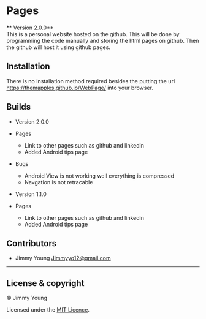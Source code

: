 # Pages

** Version 2.0.0**<br />
This is a personal website hosted on the github.
This will be done by programming the code manually and storing the html pages on github.
Then the github will host it using github pages.

## Installation

There is no Installation method required besides the putting the url https://themapples.github.io/WebPage/ into your browser.

## Builds

- Version 2.0.0
- Pages
	- Link to other pages such as github and linkedin
	- Added Android tips page
- Bugs 
	- Android View is not working well everything is compressed
	- Navgation is not retracable

- Version 1.1.0
- Pages
	- Link to other pages such as github and linkedin
	- Added Android tips page

## Contributors

 - Jimmy Young <Jimmyyo12@gmail.com>
---

## License & copyright

© Jimmy Young

Licensed under the [MIT Licence](LICENSE).
